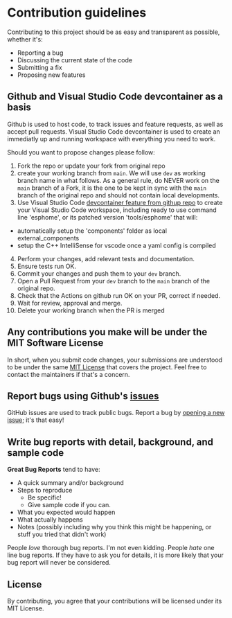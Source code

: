 # Contribution guidelines

Contributing to this project should be as easy and transparent as possible, whether it's:

- Reporting a bug
- Discussing the current state of the code
- Submitting a fix
- Proposing new features

## Github and Visual Studio Code devcontainer as a basis

Github is used to host code, to track issues and feature requests, as well as accept pull requests.
Visual Studio Code devcontainer is used to create an immediatly up and running workspace with everything you need to work.

Should you want to propose changes please follow:

1. Fork the repo or update your fork from original repo
2. create your working branch from `main`. We will use `dev` as working branch name in what follows. As a general rule, do NEVER work on the `main` branch of a Fork, it is the one to be kept in sync with the `main` branch of the original repo and should not contain local developments.
3. Use Visual Studio Code [devcontainer feature from githup repo](https://code.visualstudio.com/docs/devcontainers/containers#_quick-start-open-a-git-repository-or-github-pr-in-an-isolated-container-volume) to create your Visual Studio Code workspace, including ready to use command line 'esphome', or its patched version 'tools/esphome' that will:
* automatically setup the 'components' folder as local external_components
* setup the C++ IntelliSense for vscode once a yaml config is compiled
4. Perform your changes, add relevant tests and documentation.
5. Ensure tests run OK.
6. Commit your changes and push them to your `dev` branch.
7. Open a Pull Request from your `dev` branch to the `main` branch of the original repo.
8. Check that the Actions on github run OK on your PR, correct if needed.
9. Wait for review, approval and merge.
10. Delete your working branch when the PR is merged


## Any contributions you make will be under the MIT Software License

In short, when you submit code changes, your submissions are understood to be under the same [MIT License](http://choosealicense.com/licenses/mit/) that covers the project. Feel free to contact the maintainers if that's a concern.

## Report bugs using Github's [issues](../../issues)

GitHub issues are used to track public bugs.
Report a bug by [opening a new issue](../../issues/new/choose); it's that easy!

## Write bug reports with detail, background, and sample code

**Great Bug Reports** tend to have:

- A quick summary and/or background
- Steps to reproduce
  - Be specific!
  - Give sample code if you can.
- What you expected would happen
- What actually happens
- Notes (possibly including why you think this might be happening, or stuff you tried that didn't work)

People *love* thorough bug reports. I'm not even kidding.
People *hate* one line bug reports. If they have to ask you for details, it is more likely that your bug report will never be considered.

## License

By contributing, you agree that your contributions will be licensed under its MIT License.
